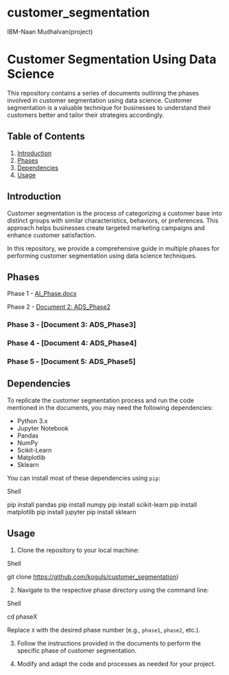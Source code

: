 # customer_segmentation
IBM-Naan Mudhalvan(project) 


# Customer Segmentation Using Data Science

This repository contains a series of documents outlining the phases involved in customer segmentation using data science. Customer segmentation is a valuable technique for businesses to understand their customers better and tailor their strategies accordingly.

## Table of Contents

1. [Introduction](#introduction)
2. [Phases](#phases)
3. [Dependencies](#dependencies)
4. [Usage](#usage)

## Introduction

Customer segmentation is the process of categorizing a customer base into distinct groups with similar characteristics, behaviors, or preferences. This approach helps businesses create targeted marketing campaigns and enhance customer satisfaction.

In this repository, we provide a comprehensive guide in multiple phases for performing customer segmentation using data science techniques.

## Phases

Phase 1 - [AI_Phase.docx](#AI_Phase.docx)

Phase 2 - [Document 2: ADS_Phase2](#https://github.com/koguls/customer_segmentation/tree/main/ADS_Phase2)

### Phase 3 - [Document 3: ADS_Phase3]

### Phase 4 - [Document 4: ADS_Phase4]

### Phase 5 - [Document 5: ADS_Phase5]

## Dependencies

To replicate the customer segmentation process and run the code mentioned in the documents, you may need the following dependencies:

- Python 3.x
- Jupyter Notebook
- Pandas
- NumPy
- Scikit-Learn
- Matplotlib
- Sklearn

You can install most of these dependencies using `pip`:

Shell

pip install pandas
pip install numpy
pip install scikit-learn
pip install matplotlib
pip install jupyter
pip install sklearn

## Usage

1. Clone the repository to your local machine:

Shell

git clone https://github.com/koguls/customer_segmentation)

2. Navigate to the respective phase directory using the command line:

Shell

cd phaseX

Replace `X` with the desired phase number (e.g., `phase1`, `phase2`, etc.).

3. Follow the instructions provided in the documents to perform the specific phase of customer segmentation.

4. Modify and adapt the code and processes as needed for your project.
